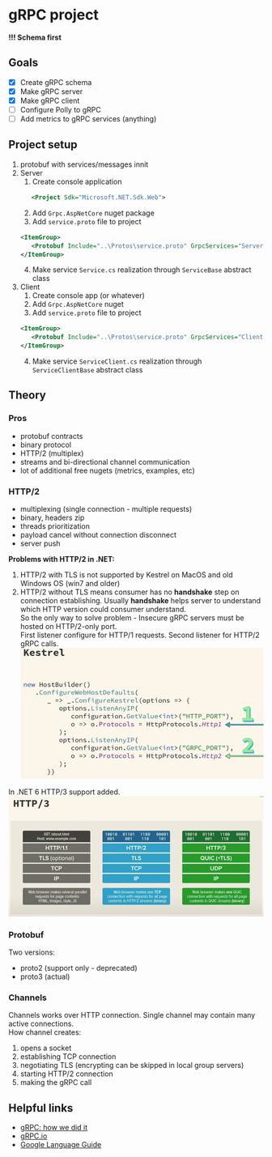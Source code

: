 # gRPC project
**!!! Schema first** 

## Goals
- [x] Create gRPC schema 
- [x] Make gRPC server
- [x] Make gRPC client
- [ ] Configure Polly to gRPC
- [ ] Add metrics to gRPC services (anything)

## Project setup
1. protobuf with services/messages innit
2. Server 
   1. Create console application
   ```xml
      <Project Sdk="Microsoft.NET.Sdk.Web">
   ```
   2. Add `Grpc.AspNetCore` nuget package
   3. Add `service.proto` file to project
   ```xml
   <ItemGroup>
      <Protobuf Include="..\Protos\service.proto" GrpcServices="Server" />
   </ItemGroup>
   ```
   4. Make service `Service.cs` realization through `ServiceBase` abstract class
3. Client
   1. Create console app (or whatever)
   2. Add `Grpc.AspNetCore` nuget
   3. Add `service.proto` file to project
   ```xml
   <ItemGroup>
      <Protobuf Include="..\Protos\service.proto" GrpcServices="Client" />
   </ItemGroup>
   ```
   4. Make service `ServiceClient.cs` realization through `ServiceClientBase` abstract class
   

## Theory

### Pros
- protobuf contracts
- binary protocol
- HTTP/2 (multiplex)
- streams and bi-directional channel communication
- lot of additional free nugets (metrics, examples, etc)

### HTTP/2
- multiplexing (single connection - multiple requests)
- binary, headers zip
- threads prioritization 
- payload cancel without connection disconnect
- server push 

**Problems with HTTP/2 in .NET:**
1. HTTP/2 with TLS is not supported by Kestrel on MacOS and old Windows OS (win7 and older)
2. HTTP/2 without TLS means consumer has no **handshake** step on connection establishing. Usually **handshake** helps server to understand which HTTP version could consumer understand.   
   So the only way to solve problem - Insecure gRPC servers must be hosted on HTTP/2-only port.  
   First listener configure for HTTP/1 requests. Second listener for HTTP/2 gRPC calls.
   ![img.png](../../docs/img/grpc_02.png)

In .NET 6 HTTP/3 support added.
![img.png](../../docs/img/grpc_01.png)

### Protobuf
Two versions:
- proto2 (support only - deprecated)
- proto3 (actual)

### Channels
Channels works over HTTP connection. Single channel may contain many active connections.  
How channel creates:
1. opens a socket
2. establishing TCP connection
3. negotiating TLS (encrypting can be skipped in local group servers)
4. starting HTTP/2 connection
5. making the gRPC call

## Helpful links
- [gRPC: how we did it](https://youtu.be/y5nLqQPSPBI)
- [gRPC.io](https://grpc.io/docs/what-is-grpc/introduction/)
- [Google Language Guide](https://developers.google.com/protocol-buffers/docs/proto3)